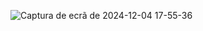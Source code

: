 ![Captura de ecrã de 2024-12-04 17-55-36](https://github.com/user-attachments/assets/2dfc235a-2ab1-4519-8e77-f8ec3dcc9eb4)
